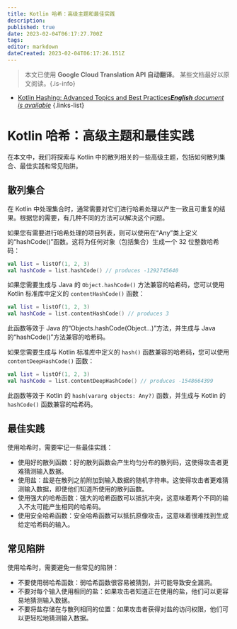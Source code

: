 ```yaml
---
title: Kotlin 哈希：高级主题和最佳实践
description: 
published: true
date: 2023-02-04T06:17:27.700Z
tags: 
editor: markdown
dateCreated: 2023-02-04T06:17:26.151Z
---
```


> 本文已使用 **Google Cloud Translation API 自动翻译**。
某些文档最好以原文阅读。{.is-info}



- [Kotlin Hashing: Advanced Topics and Best Practices***English** document is available*](/en/Knowledge-base/Kotlin/kotlin-hashing-advanced-topics-and-best-practices)
{.links-list}


# Kotlin 哈希：高级主题和最佳实践

在本文中，我们将探索与 Kotlin 中的散列相关的一些高级主题，包括如何散列集合、最佳实践和常见陷阱。

## 散列集合

在 Kotlin 中处理集合时，通常需要对它们进行哈希处理以产生一致且可重复的结果。根据您的需要，有几种不同的方法可以解决这个问题。

如果您有需要进行哈希处理的项目列表，则可以使用在“Any”类上定义的“hashCode()”函数。这将为任何对象（包括集合）生成一个 32 位整数哈希码：

```kotlin
val list = listOf(1, 2, 3)
val hashCode = list.hashCode() // produces -1292745640
```

如果您需要生成与 Java 的 `Object.hashCode()` 方法兼容的哈希码，您可以使用 Kotlin 标准库中定义的 `contentHashCode()` 函数：

```kotlin
val list = listOf(1, 2, 3)
val hashCode = list.contentHashCode() // produces 3
```

此函数等效于 Java 的“Objects.hashCode(Object...)”方法，并生成与 Java 的“hashCode()”方法兼容的哈希码。

如果您需要生成与 Kotlin 标准库中定义的 `hash()` 函数兼容的哈希码，您可以使用 `contentDeepHashCode()` 函数：

```kotlin
val list = listOf(1, 2, 3)
val hashCode = list.contentDeepHashCode() // produces -1548664399
```

此函数等效于 Kotlin 的 `hash(vararg objects: Any?)` 函数，并生成与 Kotlin 的 `hashCode()` 函数兼容的哈希码。

## 最佳实践

使用哈希时，需要牢记一些最佳实践：

- 使用好的散列函数：好的散列函数会产生均匀分布的散列码，这使得攻击者更难猜测输入数据。
- 使用盐：盐是在散列之前附加到输入数据的随机字符串。这使得攻击者更难猜测输入数据，即使他们知道所使用的散列函数。
- 使用强大的哈希函数：强大的哈希函数可以抵抗冲突，这意味着两个不同的输入不太可能产生相同的哈希码。
- 使用安全哈希函数：安全哈希函数可以抵抗原像攻击，这意味着很难找到生成给定哈希码的输入。

## 常见陷阱

使用哈希时，需要避免一些常见的陷阱：

- 不要使用弱哈希函数：弱哈希函数很容易被猜到，并可能导致安全漏洞。
- 不要对每个输入使用相同的盐：如果攻击者知道正在使用的盐，他们可以更容易地猜测输入数据。
- 不要将盐存储在与散列相同的位置：如果攻击者获得对盐的访问权限，他们可以更轻松地猜测输入数据。